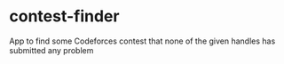 # contest-finder
App to find some Codeforces contest that none of the given handles has submitted any problem
